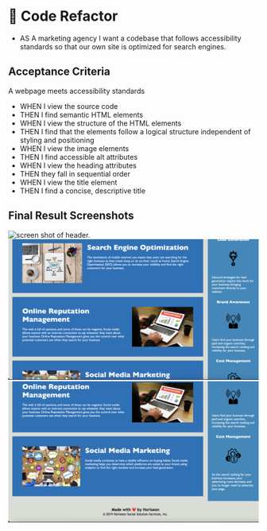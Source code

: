 # 📖 Code Refactor

* AS A marketing agency I want a codebase that follows accessibility standards so that our own site is optimized for search engines.

## Acceptance Criteria

A webpage meets accessibility standards  
* WHEN I view the source code  
* THEN I find semantic HTML elements
* WHEN I view the structure of the HTML elements
* THEN I find that the elements follow a logical structure independent of styling and positioning
* WHEN I view the image elements
* THEN I find accessible alt attributes
* WHEN I view the heading attributes
* THEN they fall in sequential order
* WHEN I view the title element
* THEN I find a concise, descriptive title


## Final Result Screenshots
![screen shot of header.](./assets/images/horiseon-refactor-header.png) 
![screen shot of body.](./assets/images/horiseon-refactor-body.png)
![screen shot of footer.](./assets/images/horiseon-refactor-footer.png)

<!---ADD YOUR SOURCE CODE!!! /!---> 
